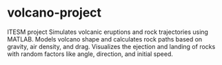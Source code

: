 # volcano-project
ITESM project
Simulates volcanic eruptions and rock trajectories using MATLAB. Models volcano shape and calculates rock paths based on gravity, air density, and drag. Visualizes the ejection and landing of rocks with random factors like angle, direction, and initial speed.
